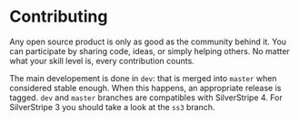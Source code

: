 # Contributing

Any open source product is only as good as the community behind it. You
can participate by sharing code, ideas, or simply helping others. No
matter what your skill level is, every contribution counts.

The main developement is done in `dev`: that is merged into `master` when
considered stable enough. When this happens, an appropriate release is tagged.
`dev` and `master` branches are compatibles with SilverStripe 4. For
SilverStripe 3 you should take a look at the `ss3` branch.
